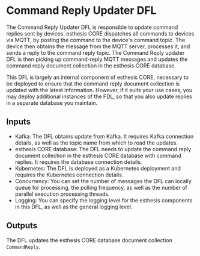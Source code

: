 # Command Reply Updater DFL

The Command Reply Updater DFL is responsible to update command replies sent by devices. esthesis CORE dispatches all
commands to devices via MQTT, by posting the command to the device's command topic. The device then obtains the message
from the MQTT server, processes it, and sends a reply to the command reply topic. The Command Reply updater DFL is
then picking up command-reply MQTT messages and updates the command reply document collection in the esthesis CORE
database.

This DFL is largely an internal component of esthesis CORE, necessary to be deployed to ensure that the
command reply document collection is updated with the latest information. However, if it suits your use cases, you may
deploy additional instances of the FDL, so that you also update replies in a separate database you maintain.

## Inputs

- Kafka: The DFL obtains update from Kafka. It requires Kafka connection details, as well as the topic
  name from which to read the updates.
- esthesis CORE database: The DFL needs to update the command reply document collection in the esthesis CORE database
  with command replies. It requires the database connection details.
- Kubernetes: The DFL is deployed as a Kubernetes deployment and requires the Kubernetes connection details.
- Concurrency: You can set the number of messages the DFL can locally queue for processing, the polling frequency, as
  well as the number of parallel execution processing threads.
- Logging: You can specify the logging level for the esthesis components in this DFL, as well as the general logging
  level.

## Outputs

The DFL updates the esthesis CORE database document collection `CommandReply`. 